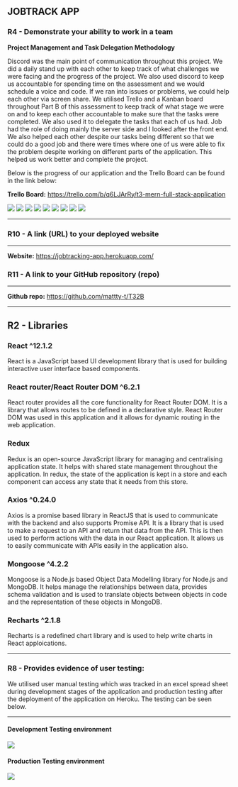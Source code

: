 ## **JOBTRACK APP**

### **R4 - Demonstrate your ability to work in a team**




**Project Management and Task Delegation Methodology**

Discord was the main point of communication throughout this project. We did a daily stand up with each other to keep track of what challenges we were facing and the progress of the project. We also used discord to keep us accountable for spending time on the assessment and we would schedule a voice and code. If we ran into issues or problems, we could help each other via screen share. We utilised Trello and a Kanban board throughout Part B of this assessment to keep track of what stage we were on and to keep each other accountable to make sure that the tasks were completed. We also used it to delegate the tasks that each of us had. Job had the role of doing mainly the server side and I looked after the front end. We also helped each other despite our tasks being different so that we could do a good job and there were times where one of us were able to fix the problem despite working on different parts of the application. This helped us work better and complete the project. 

Below is the progress of our application and the Trello Board can be found in the link below:

**Trello Board:** https://trello.com/b/q6LJArRy/t3-mern-full-stack-application


<img src="./img/day1.png">
<img src="./img/day2.png">
<img src="./img/day3.png">
<img src="./img/day4.png">
<img src="./img/day5.png">
<img src="./img/day6.png">
<img src="./img/day7.png">
<img src="./img/day8.png">
<img src="./img/day9.png">


---

### **R10 - A link (URL) to your deployed website**

---

**Website:** https://jobtracking-app.herokuapp.com/

### **R11 - A link to your GitHub repository (repo)**

---

**Github repo:** https://github.com/mattty-t/T32B


---

## **R2 - Libraries**

### **React ^12.1.2**

React is a JavaScript based UI development library that is used for building interactive user interface based components.

### **React router/React Router DOM ^6.2.1**

React router provides all the core functionality for React Router DOM. It is a library that allows routes to be defined in a declarative style. React Router DOM was used in this application and it allows for dynamic routing in the web application.

### **Redux**

Redux is an open-source JavaScript library for managing and centralising application state. It helps with shared state management throughout the application. In redux, the state of the application is kept in a store and each component can access any state that it needs from this store.

### **Axios ^0.24.0**

Axios is a promise based library in ReactJS that is used to communicate with the backend and also supports Promise API. It is a library that is used to make a request to an API and return that data from the API. This is then used to perform actions with the data in our React application. It allows us to easily communicate with APIs easily in the application also.

### **Mongoose ^4.2.2**

Mongoose is a Node.js based Object Data Modelling library for Node.js and MongoDB. It helps manage the relationships between data, provides schema validation and is used to translate objects between objects in code and the representation of these objects in MongoDB.

### **Recharts ^2.1.8**

Recharts is a redefined chart library and is used to help write charts in React apploications.

---

### **R8 - Provides evidence of user testing:**

We utilised user manual testing which was tracked in an excel spread sheet during development stages of the application and production testing after the deployment of the application on Heroku. The testing can be seen below.

---

#### **Development Testing environment**

<img src="./img/DevelopmentTesting.png">

#### **Production Testing environment**

<img src="./img/Productiontesting.png">

